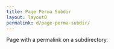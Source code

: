 ```yaml
---
title: Page Perma Subdir
layout: layout0
permalink: d/page-perma-subdir/
---
```


Page with a permalink on a subdirectory.
